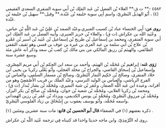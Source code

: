 ٤٥٨٢ -** ت ق:** العلاء بْن الفضل بْن عَبد المَلِك بْن أَبي سوية المنقري السعدي الفقيمي (٤) ، أَبُو الهذيل البَصْرِيّ، واسم أَبِي سوية خليفة بْن عَبْدة،** وقيل:** سهيل بْن خليفة بْن عَبْدة.

**روى عن:** أَبِي الخنساء عباد بْن كسيب العنبري،وعَبْد الصمد بْن عَلِيّ بْن عَبد اللَّهِ بْن عباس، وعُبَيد الله بن عكراش (ت ق) ، والعلاء بْن حريز العنبري، وأبيه الفضل بن عَبد المَلِك ابن أَبي سوية المنقري، ومحمد بن إسماعيل بْن طريح بْن إسماعيل بْن عُبَيد بْن أسير بْن عَمْرو بْن علاج بْن أَبي سلمة بن عبد العزى بن غيرة بن عوف بن قسي وهو ثقيف الثقفي الطائفي، والهيثم بْن رزيق المالكي من بني مالك بْن كعب بْن سعد وذكر أنه عاش مئة وسبع عشرة سنة.

**رَوَى عَنه:** إبراهيم بْن مُحَمَّد بْن الهيثم، وأحمد بن سعد ابن الحكم بْن أَبي مريم المِصْرِي، وإسماعيل بْن إسحاق القاضي، والجراح بْن مخلد العجلي، وأَبُو يَعْلَى زكريا بن يحيى ابن خلاد المنقري، وصالح بْن حَكِيم التمار البَصْرِيّ، وصالح بْن مسمار السلمي، والعباس بْن الفرج الرياشي، والعباس بن الوليد النرسي، وعَبْد الملك بن قريب الأَصْمَعِيّ وهو من أقرانه، وعبدة ابن عَبد اللَّه الصفار، وعُمَر بْن شبة النميري، ومُحَمَّد بْن بشار بْندار (ت ق) ، ومحمد بْن زكريا الغلابي، ومُحَمَّد بْن شعبة بْن جوان، ومُحَمَّد بْن صالح بْن بكر البزاز، ومُحَمَّد بْن مرزوق البَصْرِيّ، ومُحَمَّد بْن يونس الكديمي، ويزداد بْن عُمَر بْن رزين الهمداني واسمه مُحَمَّد، وأَبُو يوسف يعقوب بن إِسْحَاقَ بن زياد القلوسي البَصْرِيّ.

ذكره بعضهم (١) في الضعفاء.**قال أبو الحسين بْن قانع:** مات سنة عشرين ومئتين (١) .

روى له التِّرْمِذِيّ، وابن ماجه حديثا واحدا قد كتبناه فِي ترجمة عُبَيد اللَّه بْن عكراش.